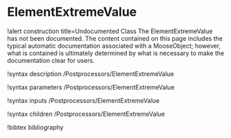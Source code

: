 <!-- MOOSE Documentation Stub: Remove this when content is added. -->

# ElementExtremeValue

!alert construction title=Undocumented Class
The ElementExtremeValue has not been documented. The content contained on this page includes the
typical automatic documentation associated with a MooseObject; however, what is contained is
ultimately determined by what is necessary to make the documentation clear for users.

!syntax description /Postprocessors/ElementExtremeValue

!syntax parameters /Postprocessors/ElementExtremeValue

!syntax inputs /Postprocessors/ElementExtremeValue

!syntax children /Postprocessors/ElementExtremeValue

!bibtex bibliography
